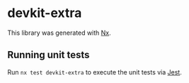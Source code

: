 # devkit-extra

This library was generated with [Nx](https://nx.dev).

## Running unit tests

Run `nx test devkit-extra` to execute the unit tests via [Jest](https://jestjs.io).

